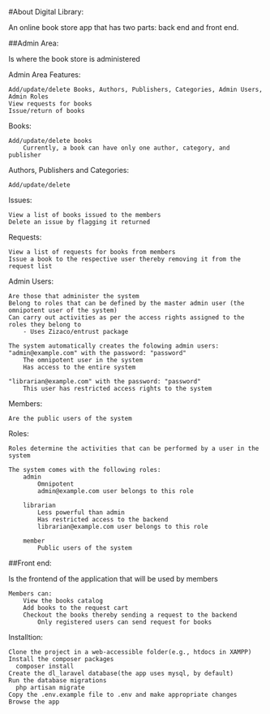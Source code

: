 #About Digital Library:

An online book store app that has two parts: back end and front end.

##Admin Area:

Is where the book store is administered

Admin Area Features:

    Add/update/delete Books, Authors, Publishers, Categories, Admin Users, Admin Roles
    View requests for books
    Issue/return of books

Books:

    Add/update/delete books
        Currently, a book can have only one author, category, and publisher

Authors, Publishers and Categories:

    Add/update/delete

Issues:

    View a list of books issued to the members
    Delete an issue by flagging it returned

Requests:

    View a list of requests for books from members
    Issue a book to the respective user thereby removing it from the request list

Admin Users:

    Are those that administer the system
    Belong to roles that can be defined by the master admin user (the omnipotent user of the system)
    Can carry out activities as per the access rights assigned to the roles they belong to 
        - Uses Zizaco/entrust package 

    The system automatically creates the folowing admin users: "admin@example.com" with the password: "password"
        The omnipotent user in the system
        Has access to the entire system

    "librarian@example.com" with the password: "password"
        This user has restricted access rights to the system

Members:

    Are the public users of the system

Roles:

    Roles determine the activities that can be performed by a user in the system

    The system comes with the following roles:
        admin
            Omnipotent
            admin@example.com user belongs to this role

        librarian
            Less powerful than admin
            Has restricted access to the backend
            librarian@example.com user belongs to this role

        member
            Public users of the system

##Front end:

Is the frontend of the application that will be used by members

    Members can:
        View the books catalog
        Add books to the request cart
        Checkout the books thereby sending a request to the backend
            Only registered users can send request for books

Installtion:

    Clone the project in a web-accessible folder(e.g., htdocs in XAMPP)
    Install the composer packages
      composer install
    Create the dl_laravel database(the app uses mysql, by default)
    Run the database migrations 
      php artisan migrate
    Copy the .env.example file to .env and make appropriate changes
    Browse the app
      


